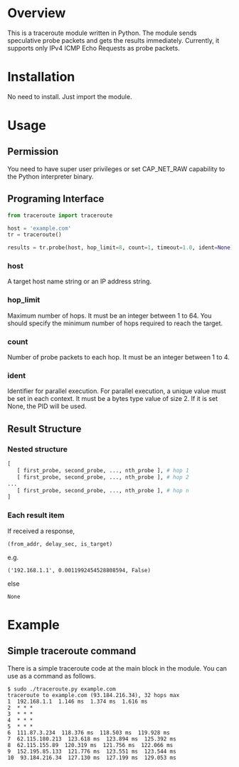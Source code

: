 # Overview

This is a traceroute module written in Python. The module sends speculative probe packets and gets the results immediately. Currently, it supports only IPv4 ICMP Echo Requests as probe packets.

# Installation

No need to install. Just import the module.

# Usage
## Permission
You need to have super user privileges or set CAP_NET_RAW capability to the Python interpreter binary.

## Programing Interface
```python
from traceroute import traceroute

host = 'example.com'
tr = traceroute()

results = tr.probe(host, hop_limit=8, count=1, timeout=1.0, ident=None)
```

### host

A target host name string or an IP address string.

### hop_limit

Maximum number of hops. It must be an integer between 1 to 64.  You should specify the minimum number of hops required to reach the target.

### count

Number of probe packets to each hop. It must be an integer between 1 to 4.

### ident

Identifier for parallel execution. For parallel execution, a unique value must be set in each context. It must be a bytes type value of size 2. If it is set None, the PID will be used.

## Result Structure

### Nested structure
```python
[
   [ first_probe, second_probe, ..., nth_probe ], # hop 1
   [ first_probe, second_probe, ..., nth_probe ], # hop 2
...
   [ first_probe, second_probe, ..., nth_probe ], # hop n
]
```

###  Each result item

If received a response,
```
(from_addr, delay_sec, is_target)
```
e.g.
```
('192.168.1.1', 0.0011992454528808594, False)
```

else
```
None
```

# Example

## Simple traceroute command
There is a simple traceroute code at the main block in the module. You can use as a command as follows.
```
$ sudo ./traceroute.py example.com
traceroute to example.com (93.184.216.34), 32 hops max
1  192.168.1.1  1.146 ms  1.374 ms  1.616 ms
2  * * *
3  * * *
4  * * *
5  * * *
6  111.87.3.234  118.376 ms  118.503 ms  119.928 ms
7  62.115.180.213  123.618 ms  123.894 ms  125.392 ms
8  62.115.155.89  120.319 ms  121.756 ms  122.066 ms
9  152.195.85.133  121.776 ms  123.551 ms  123.544 ms
10  93.184.216.34  127.130 ms  127.199 ms  129.053 ms
```

